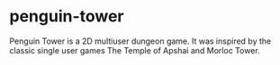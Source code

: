 # penguin-tower

Penguin Tower is a 2D multiuser dungeon game.  It was inspired by the
classic single user games The Temple of Apshai and Morloc Tower.